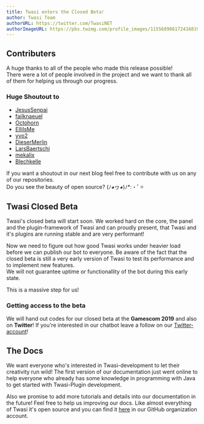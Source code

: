 ```yaml
---
title: Twasi enters the Closed Beta!
author: Twasi Team
authorURL: https://twitter.com/TwasiNET
authorImageURL: https://pbs.twimg.com/profile_images/1155689861724168192/9x3BpPWm_400x400.jpg
---
```


## Contributers

A huge thanks to all of the people who made this release possible!  
There were a lot of people involved in the project and we want to thank all of them for helping us through our progress.

### Huge Shoutout to
+ [JesusSenpai](https://github.com/JesusSenpai)
+ [failknaeuel](https://github.com/failknaeuel)
+ [Octohorn](https://github.com/Octohorn)
+ [ElliIsMe](https://github.com/ElliIsMe)
+ [yvo2](https://github.com/yvo2)
+ [DieserMerlin](https://github.com/DieserMerlin)
+ [LarsBaertschi](https://github.com/LarsBaertschi)
+ [mekalix](https://github.com/mekalix)
+ [Blechkelle](https://github.com/Blechkelle)

If you want a shoutout in our next blog feel free to contribute with us on any of our repositories.  
Do you see the beauty of open source? (ﾉ◕ヮ◕)ﾉ*:・ﾟ✧

## Twasi Closed Beta

Twasi's closed beta will start soon. We worked hard on the core, the panel and the plugin-framework of Twasi and can proudly present, that Twasi and it's plugins are running stable and are very performant!

Now we need to figure out how good Twasi works under heavier load before we can publish our bot to everyone.
Be aware of the fact that the closed beta is still a very early version of Twasi to test its performance and to implement new features.  
We will not guarantee uptime or functionallity of the bot during this early state.

This is a massive step for us!

### Getting access to the beta

We will hand out codes for our closed beta at the **Gamescom 2019** and also on **Twitter**! If you're interested in our chatbot leave a follow on our [Twitter-account](https://twitter.com/TwasiNET)!

## The Docs

We want everyone who's interested in Twasi-development to let their creativity run wild! The first version of our documentation just went online to help everyone who already has some knowledge in programming with Java to get started with Twasi-Plugin development.

Also we promise to add more tutorials and details into our documentation in the future! Feel free to help us improving our docs. Like almost everything of Twasi it's open source and you can find it [here](https://github.com/Twasi/twasi-docs) in our GitHub organization account.
